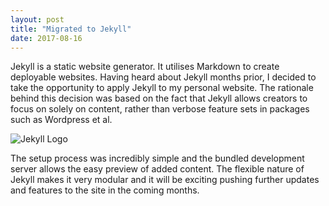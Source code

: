 ```yaml
---
layout: post
title: "Migrated to Jekyll"
date: 2017-08-16
---
```


Jekyll is a static website generator. It utilises Markdown to create deployable websites. Having heard about Jekyll months prior, I decided to take the opportunity to apply Jekyll to my personal website. The rationale behind this decision was based on the fact that Jekyll allows creators to focus on solely on content, rather than verbose feature sets in packages such as Wordpress et al.

![Jekyll Logo](https://jekyllrb.com/img/logo-2x.png)

The setup process was incredibly simple and the bundled development server allows the easy preview of added content. The flexible nature of Jekyll makes it very modular and it will be exciting pushing further updates and features to the site in the coming months.
